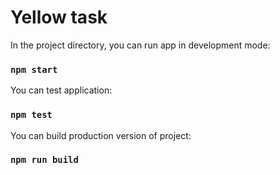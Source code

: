 # Yellow task

In the project directory, you can run app in development mode:

### `npm start`

You can test application:

### `npm test`

You can build production version of project:

### `npm run build`
